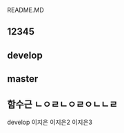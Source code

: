 README.MD

12345
--------
develop
--------
master
---------
함수근
ㄴㅇㄹㄴㅇㄹㅇㄴㄴㄹ
---
develop 이지은
이지은2
이지은3